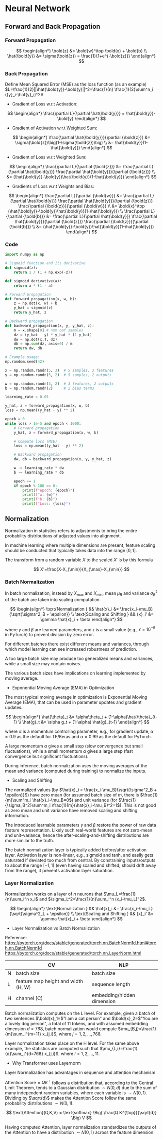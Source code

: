 # Neural Network

## Forward and Back Propagation

### Forward Propagation

$$
\begin{align*}
\bold{z} &= \bold{w}^\top \bold{x} + \bold{b} \\
\hat{\bold{y}} &= \sigma(\bold{z}) = \frac{1}{1+e^{-\bold{z}}}
\end{align*}
$$

### Back Propagation

Define Mean Squared Error (MSE) as the loss function (as an example) $L=\frac{1}{2}||\hat{\bold{y}}-\bold{y}||^2=\frac{1}{n} \frac{1}{2}\sum^n_i ({y}_i-\hat{y}_i)^2$

* Gradient of Loss w.r.t Activation:

$$
\begin{align*}
\frac{\partial L}{\partial \hat{\bold{y}}} = \hat{\bold{y}}-\bold{y}
\end{align*}
$$

* Gradient of Activation w.r.t Weighted Sum:

$$
\begin{align*}
\frac{\partial \hat{\bold{y}}}{\partial {\bold{z}}} &= \sigma(\bold{z})\big(1-\sigma(\bold{z})\big) \\
&= \hat{\bold{y}}(1-\hat{\bold{y}})
\end{align*}
$$

* Gradient of Loss w.r.t Weighted Sum:

$$
\begin{align*}
\frac{\partial L}{\partial {\bold{z}}} &= \frac{\partial L}{\partial \hat{\bold{y}}} \frac{\partial \hat{\bold{y}}}{\partial {\bold{z}}} \\
&= (\hat{\bold{y}}-\bold{y})\hat{\bold{y}}(1-\hat{\bold{y}})
\end{align*}
$$

* Gradients of Loss w.r.t Weights and Bias:

$$
\begin{align*}
\frac{\partial L}{\partial {\bold{w}}} &= \frac{\partial L}{\partial \hat{\bold{y}}} \frac{\partial \hat{\bold{y}}}{\partial {\bold{z}}} \frac{\partial {\bold{z}}}{\partial {\bold{w}}} \\
&= \bold{x}^\top (\hat{\bold{y}}-\bold{y})\hat{\bold{y}}(1-\hat{\bold{y}}) \\
\frac{\partial L}{\partial {\bold{b}}} &= \frac{\partial L}{\partial \hat{\bold{y}}} \frac{\partial \hat{\bold{y}}}{\partial {\bold{z}}} \frac{\partial {\bold{z}}}{\partial {\bold{b}}} \\
&= (\hat{\bold{y}}-\bold{y})\hat{\bold{y}}(1-\hat{\bold{y}})
\end{align*}
$$

### Code

```py
import numpy as np

# Sigmoid function and its derivative
def sigmoid(z):
    return 1 / (1 + np.exp(-z))

def sigmoid_derivative(a):
    return a * (1 - a)

# Forward propagation
def forward_propagation(x, w, b):
    z = np.dot(x, w) + b
    y_hat = sigmoid(z)
    return y_hat, z

# Backward propagation
def backward_propagation(x, y, y_hat, z):
    m = x.shape[0] # num opf samples
    dz = (y_hat - y) * y_hat * (1-y_hat)
    dw = np.dot(x.T, dz)
    db = np.sum(dz, axis=0) / m
    return dw, db

# Example usage:
np.random.seed(42)

x = np.random.randn(5, 3)  # 5 samples, 3 features
y = np.random.randn(5, 2)  # 5 samples, 2 outputs

w = np.random.randn(3, 2)  # 3 features, 2 outputs
b = np.random.randn(2)     # 2 bias terms

learning_rate = 0.05

y_hat, z = forward_propagation(x, w, b)
loss = np.mean((y_hat - y) ** 2)

epoch = 0
while loss > 1e-5 and epoch < 1000:
    # Forward propagation
    y_hat, z = forward_propagation(x, w, b)

    # Compute loss (MSE)
    loss = np.mean((y_hat - y) ** 2)

    # Backward propagation
    dw, db = backward_propagation(x, y, y_hat, z)

    w -= learning_rate * dw
    b -= learning_rate * db

    epoch += 1
    if epoch % 100 == 0:
        print(f"epoch: {epoch}")
        print(f"w: {w}")
        print(f"b: {b}")
        print(f"Loss: {loss}")
```

## Normalization

Normalization in statistics refers to adjustments to bring the entire probability distributions of adjusted values into alignment.

In machine learning where multiple dimensions are present, feature scaling should be conducted that typically takes data into the range $[0, 1]$.

The transform from a random variable $X$ to the scaled $X'$ is by this formula

$$
X'=\frac{X-X_{\min}}{X_{\max}-X_{\min}}
$$

### Batch Normalization

In batch normalization, instead by $X_{\max}$ and $X_{\min}$, mean $\mu_B$ and variance $\sigma^2_B$ of the batch are taken into scaling computation

$$
\begin{align*}
\text{Normalization } && \hat{x}_i &= \frac{x_i-\mu_B}{\sqrt{\sigma^2_B + \epsilon}} \\
\text{Scaling and Shifting } && {x}_i' &= \gamma \hat{x}_i + \beta
\end{align*}
$$

where $\gamma$ and $\beta$ are learned parameters, and $\epsilon$ is a small value (e.g., $\epsilon=10^{-5}$ in PyTorch) to prevent division by zero error.

For different batches there exist different means and variances, through which model learning can see increased robustness of prediction.

A too large batch size may produce too generalized means and variances, while a small size may contain noises.

The various batch sizes have implications on learning implemented by moving average.

* Exponential Moving Average (EMA) in Optimization

The most typical moving average in optimization is Exponential Moving Average (EMA), that can be used in parameter updates and gradient updates.

$$
\begin{align*}
\hat{\theta}_t &= \alpha\theta_t + (1-\alpha)\hat{\theta}_{t-1} \\
\hat{g}_t &= \alpha g_t + (1-\alpha) \hat{g}_{t-1}
\end{align*}
$$

where $\alpha$ is a momentum controlling parameter, e.g., for gradient update, $\alpha=0.9$ as the default for TF/Keras and $\alpha=0.99$ as the default for PyTorch.

A large momentum $\alpha$ gives a small step (slow convergence but small fluctuations), while a small momentum $\alpha$ gives a large step (fast convergence but significant fluctuations).

During inference, batch normalization uses the moving averages of the mean and variance (computed during training) to normalize the inputs.

* Scaling and Shifting

The normalized values (by $\hat{x}_i = \frac{x_i-\mu_B}{\sqrt{\sigma^2_B + \epsilon}}$) have zero mean (for assumed batch size of $m$, there is $\frac{1}{m}\sum^m_i \hat{x}_i-\mu_B=0$) and unit variance (for $\frac{1}{\sigma_B^2}\sum^m_i \frac{1}{m}(\hat{x}_i-\mu_B)^2=1$).
This is not good as zero mean and unit variance have removed scaling and shifting information.

The introduced learnable parameters $\gamma$ and $\beta$ restore the power of raw data feature representation.
Likely such real-world features are not zero-mean and unit-variance, hence the after-scaling-and-shifting distributions are more similar to the truth.

The batch normalization layer is typically added before/after activation layer.
Activation layer is non-linear, e.g., sigmoid and tanh, and easily gets saturated if deviated too much from central.
By constraining inputs/outputs to about the range $[-1, 1]$ (even having scaled and shifted, should drift away from the range), it prevents activation layer saturation.

### Layer Normalization

Normalization works on a layer of $n$ neurons that $\mu_L=\frac{1}{n}\sum_i^n x_i$ and $\sigma_L^2=\frac{1}{n}\sum_i^n (x_i-\mu_L)^2$.

$$
\begin{align*}
\text{Normalization } && \hat{x}_i &= \frac{x_i-\mu_L}{\sqrt{\sigma^2_L + \epsilon}} \\
\text{Scaling and Shifting } && {x}_i' &= \gamma \hat{x}_i + \beta
\end{align*}
$$

* Layer Normalization vs Batch Normalization

Reference:
https://pytorch.org/docs/stable/generated/torch.nn.BatchNorm1d.html#torch.nn.BatchNorm1d
https://pytorch.org/docs/stable/generated/torch.nn.LayerNorm.html

||CV|NLP|
|-|-|-|
|N|batch size|batch size|
|L|feature map height and width (H, W)|sequence length|
|H|channel (C)|embedding/hidden dimension|

Batch normalization computes on the L level.
For example, given a batch of two sentences $\bold{x}_1=$"I am a cat person" and $\bold{x}_2=$"You are a lovely dog person", a total of 11 tokens, and with assumed embedding dimension $d=768$, batch normalization would compute $\mu_{B,j}=\frac{1}{m}\sum_i^{m=11} x_{j,i}$, where $j=1,2,...,768$.

Layer normalization takes place on the H level.
For the same above example, the statistics are computed such that $\mu_{L,i}=\frac{1}{d}\sum_j^{d=768} x_{j,i}$, where $i=1,2,...,11$.

* Why Transformer uses Layernorm

Layer Normalization has advantages in sequence and attention mechanism.

$\text{Attention Score} = Q K^{\top}$ follows a distribution that, according to the Central Limit Theorem, tends to a Gaussian distribution $\sim N(0,d)$ due to the sum of many independent random variables, where each variable is $\sim N(0,1)$.
Dividing by $\sqrt{d}$ makes the $\text{Attention Score}$ follow the same probability distributions $\sim N(0,1)$.

$$
\text{Attention}(Q,K,V) = \text{softmax} \Big( \frac{Q K^{\top}}{\sqrt{d}} \Big) V
$$

Having computed $\text{Attention}$, layer normalization standardizes the outputs of the $\text{Attention}$ to have a distribution $\sim N(0,1)$ across the feature dimension.
